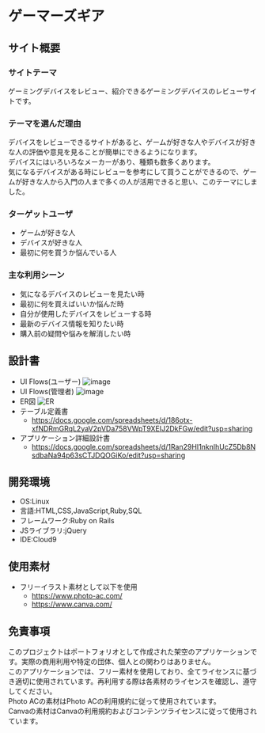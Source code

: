 # ゲーマーズギア

## サイト概要

### サイトテーマ
ゲーミングデバイスをレビュー、紹介できるゲーミングデバイスのレビューサイトです。

### テーマを選んだ理由
デバイスをレビューできるサイトがあると、ゲームが好きな人やデバイスが好きな人の評価や意見を見ることが簡単にできるようになります。<br>
デバイスにはいろいろなメーカーがあり、種類も数多くあります。<br>
気になるデバイスがある時にレビューを参考にして買うことができるので、ゲームが好きな人から入門の人まで多くの人が活用できると思い、このテーマにしました。

### ターゲットユーザ
- ゲームが好きな人
- デバイスが好きな人
- 最初に何を買うか悩んでいる人

### 主な利用シーン
- 気になるデバイスのレビューを見たい時
- 最初に何を買えばいいか悩んだ時
- 自分が使用したデバイスをレビューする時
- 最新のデバイス情報を知りたい時
- 購入前の疑問や悩みを解消したい時

## 設計書

- UI Flows(ユーザー)
![image](https://github.com/ryotanakae/gamersgear/assets/164773418/8c6bc9a0-fb74-4d7c-b114-7315b513bd8b)
- UI Flows(管理者)
![image](https://github.com/ryotanakae/gamersgear/assets/164773418/992936dc-3b63-4a36-a0cd-91540475c1ef)
- ER図
![ER](https://github.com/ryotanakae/gamersgear/assets/164773418/473342a6-e5e2-438a-9f94-a08ce8806607)
- テーブル定義書
  - https://docs.google.com/spreadsheets/d/186otx-xfNDRmGRqL2yaV2pVDa758VWpT9XEIJ2DkFGw/edit?usp=sharing
- アプリケーション詳細設計書
  - https://docs.google.com/spreadsheets/d/1Ran29HI1nknlhUcZ5Db8NsdbaNa94p63sCTJDQOGiKo/edit?usp=sharing

## 開発環境
- OS:Linux
- 言語:HTML,CSS,JavaScript,Ruby,SQL
- フレームワーク:Ruby on Rails
- JSライブラリ:jQuery
- IDE:Cloud9

## 使用素材
- フリーイラスト素材として以下を使用
  - https://www.photo-ac.com/
  - https://www.canva.com/

## 免責事項
このプロジェクトはポートフォリオとして作成された架空のアプリケーションです。実際の商用利用や特定の団体、個人との関わりはありません。<br>
このアプリケーションでは、フリー素材を使用しており、全てライセンスに基づき適切に使用されています。再利用する際は各素材のライセンスを確認し、遵守してください。<br>
Photo ACの素材はPhoto ACの利用規約に従って使用されています。<br>
Canvaの素材はCanvaの利用規約およびコンテンツライセンスに従って使用されています。